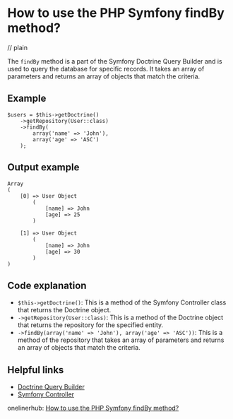 # How to use the PHP Symfony findBy method?
// plain

The `findBy` method is a part of the Symfony Doctrine Query Builder and is used to query the database for specific records. It takes an array of parameters and returns an array of objects that match the criteria.

## Example

```
$users = $this->getDoctrine()
    ->getRepository(User::class)
    ->findBy(
        array('name' => 'John'),
        array('age' => 'ASC')
    );
```

## Output example

```
Array
(
    [0] => User Object
        (
            [name] => John
            [age] => 25
        )

    [1] => User Object
        (
            [name] => John
            [age] => 30
        )
)
```

## Code explanation

- `$this->getDoctrine()`: This is a method of the Symfony Controller class that returns the Doctrine object.
- `->getRepository(User::class)`: This is a method of the Doctrine object that returns the repository for the specified entity.
- `->findBy(array('name' => 'John'), array('age' => 'ASC'))`: This is a method of the repository that takes an array of parameters and returns an array of objects that match the criteria.

## Helpful links
- [Doctrine Query Builder](https://symfony.com/doc/current/doctrine/query_builder.html)
- [Symfony Controller](https://symfony.com/doc/current/controller.html)

onelinerhub: [How to use the PHP Symfony findBy method?](https://onelinerhub.com/php-symfony/how-to-use-the-php-symfony-findby-method)